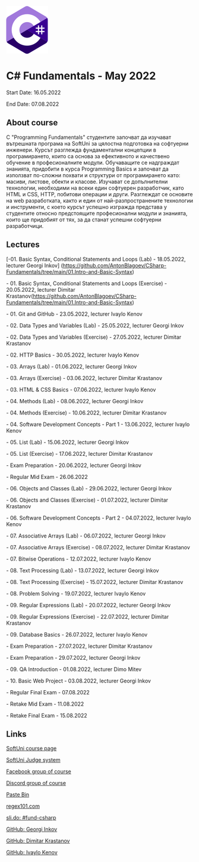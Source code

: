 <picture>
  <img alt="C# Logo" src="CSharp.svg">
</picture>



# C# Fundamentals - May 2022

Start Date: 16.05.2022

End Date: 07.08.2022


## About course 


С "Programming Fundamentals" студентите започват да изучават вътрешната програма на SoftUni за цялостна подготовка на софтуерни инженери. Курсът разглежда фундаментални концепции в програмирането, които са основа за ефективното и качествено обучение в професионалните модули. Обучаващите се надграждат знанията, придобити в курса Programming Basics и започват да използват по-сложни похвати и структури от програмирането като: масиви, листове, обекти и класове. Изучават се допълнителни технологии, необходими на всеки един софтуерен разработчик, като HTML и CSS, HTTP, побитови операции и други. Разглеждат се основите на web разработката, както и един от най-разпространените технологии и инструменти, с което курсът успешно изгражда представа у студентите относно предстоящите професионални модули и знанията, които ще придобият от тях, за да станат успешни софтуерни разработчици.


## Lectures 


[\-01. Basic Syntax, Conditional Statements and Loops (Lab) - 18.05.2022, lecturer Georgi Inkov] (https://github.com/AntonBlagoev/CSharp-Fundamentals/tree/main/01.Intro-and-Basic-Syntax)

\- 01. Basic Syntax, Conditional Statements and Loops (Exercise) - 20.05.2022, lecturer Dimitar Krastanov(https://github.com/AntonBlagoev/CSharp-Fundamentals/tree/main/01.Intro-and-Basic-Syntax)

\- 01. Git and GitHub - 23.05.2022, lecturer Ivaylo Kenov

\- 02. Data Types and Variables (Lab) - 25.05.2022, lecturer Georgi Inkov

\- 02. Data Types and Variables (Exercise) - 27.05.2022, lecturer Dimitar Krastanov

\- 02. HTTP Basics - 30.05.2022, lecturer Ivaylo Kenov

\- 03. Arrays (Lab) - 01.06.2022, lecturer Georgi Inkov

\- 03. Arrays (Exercise) - 03.06.2022, lecturer Dimitar Krastanov

\- 03. HTML & CSS Basics - 07.06.2022, lecturer Ivaylo Kenov

\- 04. Methods (Lab) - 08.06.2022, lecturer Georgi Inkov

\- 04. Methods (Exercise) - 10.06.2022, lecturer Dimitar Krastanov

\- 04. Software Development Concepts - Part 1 - 13.06.2022, lecturer Ivaylo Kenov

\- 05. List (Lab) - 15.06.2022, lecturer Georgi Inkov

\- 05. List (Exercise) - 17.06.2022, lecturer Dimitar Krastanov

\- Exam Preparation - 20.06.2022, lecturer Georgi Inkov

\- Regular Mid Exam - 26.06.2022

\- 06. Objects and Classes (Lab) - 29.06.2022, lecturer Georgi Inkov

\- 06. Objects and Classes (Exercise) - 01.07.2022, lecturer Dimitar Krastanov

\- 06. Software Development Concepts - Part 2 - 04.07.2022, lecturer Ivaylo Kenov

\- 07. Associative Arrays (Lab) - 06.07.2022, lecturer Georgi Inkov

\- 07. Associative Arrays (Exercise) - 08.07.2022, lecturer Dimitar Krastanov

\- 07. Bitwise Operations - 12.07.2022, lecturer Ivaylo Kenov

\- 08. Text Processing (Lab) - 13.07.2022, lecturer Georgi Inkov

\- 08. Text Processing (Exercise) - 15.07.2022, lecturer Dimitar Krastanov

\- 08. Problem Solving - 19.07.2022, lecturer Ivaylo Kenov

\- 09. Regular Expressions (Lab) - 20.07.2022, lecturer Georgi Inkov

\- 09. Regular Expressions (Exercise) - 22.07.2022, lecturer Dimitar Krastanov

\- 09. Database Basics - 26.07.2022, lecturer Ivaylo Kenov

\- Exam Preparation - 27.07.2022, lecturer Dimitar Krastanov

\- Exam Preparation - 29.07.2022, lecturer Georgi Inkov

\- 09. QA Introduction - 01.08.2022, lecturer Dimo Mitev

\- 10. Basic Web Project - 03.08.2022, lecturer Georgi Inkov

\- Regular Final Exam - 07.08.2022

\- Retake Mid Exam - 11.08.2022

\- Retake Final Exam - 15.08.2022


## Links 

[SoftUni course page](https://softuni.bg/trainings/3729/programming-fundamentals-with-csharp-may-2022#lesson-40321)

[SoftUni Judge system](https://judge.softuni.org/Contests#!/List/ByCategory/149/CSharp-Fundamentals)

[Facebook group of course](https://www.facebook.com/groups/ProgrammingFundamentalswithCsharpMay2022)

[Discord group of course](https://discord.gg/9Grr4SDzsX)

[Paste Bin](https://pastebin.com/)

[regex101.com](https://regex101.com/)

[sli.do: #fund-csharp](https://app.sli.do/)

[GitHub: Georgi Inkov](https://github.com/GoShow)

[GitHub: Dimitar Krastanov](https://github.com/DraksBG?tab=repositories)

[GitHub: Ivaylo Kenov](https://github.com/ivaylokenov)


